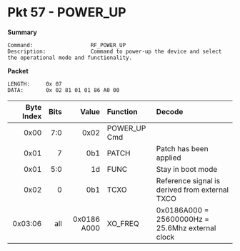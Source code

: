 # Pkt 57 - POWER_UP

**Summary**
```
Command:                  RF_POWER_UP
Description:              Command to power-up the device and select the operational mode and functionality.
```

**Packet**
```
LENGTH:     0x 07
DATA:       0x 02 81 01 01 86 A0 00
```

| Byte Index | Bits | Value       | Function     | Decode |
| ---------: | ---: | ----:       | :-------     | :----- |
| 0x00       | 7:0  | 0x02        | POWER_UP Cmd |        |
| 0x01       | 7    | 0b1         | PATCH        | Patch has been applied |
| 0x01       | 5:0  | 1d          | FUNC         | Stay in boot mode      |
| 0x02       | 0    | 0b1         | TCXO         | Reference signal is derived from external TXCO |
| 0x03:06    | all  | 0x0186 A000 | XO_FREQ      | 0x0186A000 = 25600000Hz = 25.6Mhz external clock |